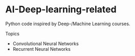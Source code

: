 # AI-Deep-learning-related
Python code inspired by Deep-/Machine Learning courses. 

Topics
- Convolutional Neural Networks
- Recurrent Neural Networks
